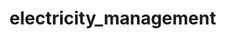 # electricity_management

<!-- API: https://script.google.com/u/0/home/projects/1_yr5qxLjAdnon0QYhJCInj7TfsLvZ8QIERLgU-PKnLKROLGlG4xaj0hB/edit -->
<!-- TEST: https://cloudy-eclipse-325402.postman.co/workspace/Team-Workspace~7183a33e-0c7e-4c83-85aa-03b51cfeab46/request/20533583-def92de2-d2b0-4891-a4fb-e84444b7c16d?tab=body&ctx=code -->